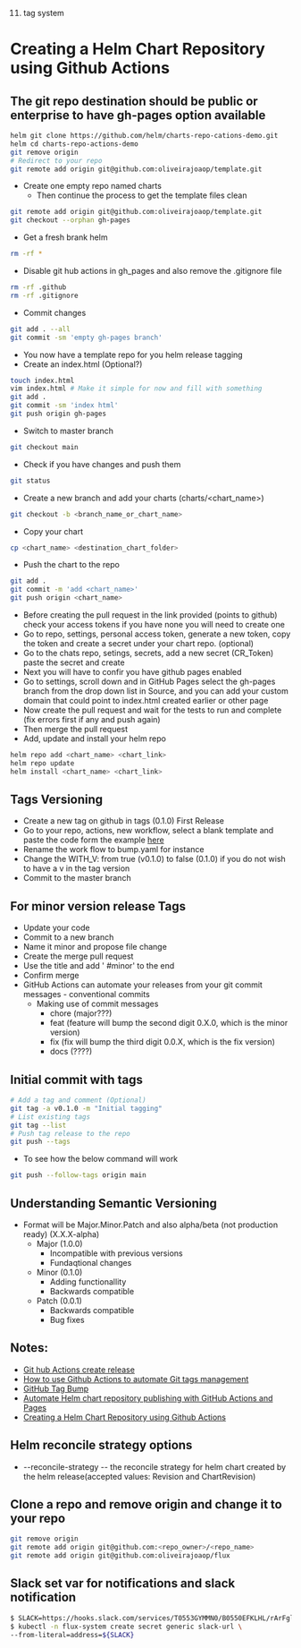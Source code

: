 11) tag system

# Creating a Helm Chart Repository using Github Actions

## The git repo destination should be public or enterprise to have gh-pages option available

```bash
helm git clone https://github.com/helm/charts-repo-cations-demo.git
helm cd charts-repo-actions-demo
git remove origin
# Redirect to your repo
git remote add origin git@github.com:oliveirajoaop/template.git
```

- Create one empty repo named charts
  - Then continue the process to get the template files clean

```bash
git remote add origin git@github.com:oliveirajoaop/template.git
git checkout --orphan gh-pages
```

- Get a fresh brank helm

```bash
rm -rf *
```

- Disable git hub actions in gh_pages and also remove the .gitignore file

```bash
rm -rf .github
rm -rf .gitignore
```

- Commit changes

```bash
git add . --all
git commit -sm 'empty gh-pages branch'
```

- You now have a template repo for you helm release tagging
- Create an index.html (Optional?)

```bash
touch index.html
vim index.html # Make it simple for now and fill with something
git add .
git commit -sm 'index html'
git push origin gh-pages
```

- Switch to master branch

```bash
git checkout main
```

- Check if you have changes and push them

```bash
git status
```

- Create a new branch and add your charts (charts/<chart_name>)

```bash
git checkout -b <branch_name_or_chart_name>
```

- Copy your chart

```bash
cp <chart_name> <destination_chart_folder>
```

- Push the chart to the repo

```bash
git add .
git commit -m 'add <chart_name>'
git push origin <chart_name>
```

- Before creating the pull request in the link provided (points to github) check your access tokens if you have none you will need to create one
- Go to repo, settings, personal access token, generate a new token, copy the token and create a secret under your chart repo. (optional)
- Go to the chats repo, setings, secrets, add a new secret (CR_Token) paste the secret and create
- Next you will have to confir you have github pages enabled
- Go to settings, scroll down and in GitHub Pages select the gh-pages branch from the drop down list in Source, and you can add your custom domain that could point to index.html created earlier or other page
- Now create the pull request and wait for the tests to run and complete (fix errors first if any and push again)
- Then merge the pull request
- Add, update and install your helm repo

```bash
helm repo add <chart_name> <chart_link>
helm repo update
helm install <chart_name> <chart_link>
```

## Tags Versioning

- Create a new tag on github in tags (0.1.0) First Release
- Go to your repo, actions, new workflow, select a blank template and paste the code form the example [here](https://github.com/marketplace/actions/github-tag-bump)
- Rename the work flow to bump.yaml for instance
- Change the WITH_V: from true (v0.1.0) to false (0.1.0) if you do not wish to have a v in the tag version
- Commit to the master branch

## For minor version release Tags

- Update your code
- Commit to a new branch
- Name it minor and propose file change
- Create the merge pull request
- Use the title and add ' #minor' to the end
- Confirm merge
- GitHub Actions can automate your releases from your git commit messages - conventional commits
  - Making use of commit messages
    - chore (major???)
    - feat (feature will bump the second digit 0.X.0, which is the minor version)
    - fix (fix will bump the third digit 0.0.X, which is the fix version)
    - docs (????)

## Initial commit with tags

```bash
# Add a tag and comment (Optional)
git tag -a v0.1.0 -m "Initial tagging"
# List existing tags
git tag --list
# Push tag release to the repo
git push --tags
```

- To see how the below command will work

```bash
git push --follow-tags origin main
```

## Understanding Semantic Versioning

- Format will be Major.Minor.Patch and also alpha/beta (not production ready) (X.X.X-alpha)
  - Major (1.0.0)
    - Incompatible with previous versions
    - Fundaqtional changes
  - Minor (0.1.0)
    - Adding functionallity
    - Backwards compatible
  - Patch (0.0.1)
    - Backwards compatible
    - Bug fixes

## Notes:

- [Git hub Actions create release](https://github.com/actions/create-release)
- [How to use Github Actions to automate Git tags management](https://www.youtube.com/watch?v=luUNsPKry3I)
- [GitHub Tag Bump](https://github.com/marketplace/actions/github-tag-bump)
- [Automate Helm chart repository publishing with GitHub Actions and Pages](https://www.youtube.com/watch?v=fX2TWxl64yQ)
- [Creating a Helm Chart Repository using Github Actions](https://www.youtube.com/watch?v=hL-8Jn5RTmw)

## Helm reconcile strategy options

- --reconcile-strategy        -- the reconcile strategy for helm chart created by the helm release(accepted values: Revision and ChartRevision)

##  Clone a repo and remove origin and change it to your repo

```bash
git remove origin
git remote add origin git@github.com:<repo_owner>/<repo_name>
git remote add origin git@github.com:oliveirajoaop/flux
```

## Slack set var for notifications and slack notification

```bash
$ SLACK=https://hooks.slack.com/services/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
$ kubectl -n flux-system create secret generic slack-url \
--from-literal=address=${SLACK}
```

